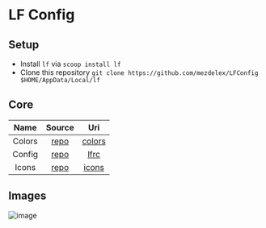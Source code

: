 # LF Config

## Setup

- Install `lf` via `scoop install lf`
- Clone this repository `git clone https://github.com/mezdelex/LFConfig $HOME/AppData/Local/lf`

## Core

|       Name       |                           Source                                      |                                             Uri                 |
| :--------------: | :-------------------------------------------------------------------: | :-------------------------------------------------------------: |
| Colors           | [repo](https://github.com/gokcehan/lf/blob/master/etc/colors.example) | [colors](https://github.com/mezdelex/LFConfig/tree/main/colors) |
| Config           | [repo](https://github.com/gokcehan/lf)                                | [lfrc](https://github.com/mezdelex/LFConfig/tree/main/lfrc)     |
| Icons            | [repo](https://github.com/gokcehan/lf/blob/master/etc/icons.example)  | [icons](https://github.com/mezdelex/LFConfig/tree/main/icons)   |

## Images
![image](https://github.com/mezdelex/LFConfig/assets/59997405/dbd25799-2d4d-409c-b5e1-ff2bb5361690)
